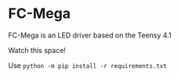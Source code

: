 # FC-Mega

FC-Mega is an LED driver based on the Teensy 4.1 

Watch this space!

Use `python -m pip install -r requirements.txt`

